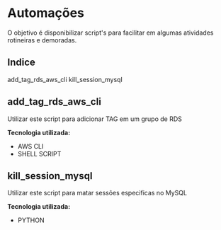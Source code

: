 # Automações

O objetivo é disponibilizar script's para facilitar em algumas atividades rotineiras e demoradas.

## Indice

add_tag_rds_aws_cli
kill_session_mysql




## add_tag_rds_aws_cli

Utilizar este script para adicionar TAG em um grupo de RDS

**Tecnologia utilizada:**

* AWS CLI
* SHELL SCRIPT

## kill_session_mysql

Utilizar este script para matar sessões especificas no MySQL

**Tecnologia utilizada:**

* PYTHON
